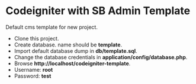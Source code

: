 # Codeigniter with SB Admin Template

Default cms template for new project.
- Clone this project.
- Create database. name should be **template**.
- Import default database dump in  **db/template.sql**.
- Change the database credentials in **application/config/database.php**.
- Browse **http://localhost/codeigniter-template**.
- Username: **root** 
- Password: **test**